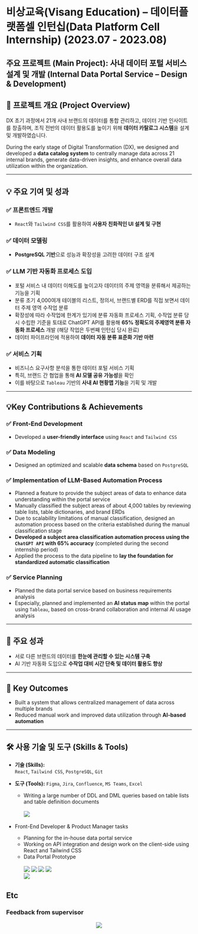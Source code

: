 # 비상교육(Visang Education) – 데이터플랫폼셀 인턴십(Data Platform Cell Internship) (2023.07 - 2023.08)

## 주요 프로젝트 (Main Project): 사내 데이터 포털 서비스 설계 및 개발 (Internal Data Portal Service – Design & Development)

## 📌 프로젝트 개요 (Project Overview)

DX 초기 과정에서 21개 사내 브랜드의 데이터를 통합 관리하고, 데이터 기반 인사이트를 창출하며, 조직 전반의 데이터 활용도를 높이기 위해 **데이터 카탈로그 시스템**을 설계 및 개발하였습니다.

During the early stage of Digital Transformation (DX), we designed and developed a **data catalog system** to centrally manage data across 21 internal brands, generate data-driven insights, and enhance overall data utilization within the organization.

---

## 💡 주요 기여 및 성과

### ✅ 프론트엔드 개발
- `React`와 `Tailwind CSS`를 활용하여 **사용자 친화적인 UI 설계 및 구현**  

### ✅ 데이터 모델링
- **PostgreSQL 기반**으로 성능과 확장성을 고려한 데이터 구조 설계  

### ✅ LLM 기반 자동화 프로세스 도입
- 포털 서비스 내 데이터 이해도를 높이고자 데이터의 주제 영역을 분류해서 제공하는 기능을 기획
- 분류 초기 4,000여개 테이블의 리스트, 정의서, 브랜드별 ERD를 직접 보면서 데이터 주제 영역 수작업 분류 
- 확장성에 따라 수작업에 한계가 있기에 분류 자동화 프로세스 기획, 수작업 분류 당시 수립한 기준을 토대로 ChatGPT API를 활용해 **65% 정확도의 주제영역 분류 자동화 프로세스** 개발 (해당 작업은 두번째 인턴십 당시 완료)
- 데이터 파이프라인에 적용하여 **데이터 자동 분류 표준화 기반 마련**  

### ✅ 서비스 기획
- 비즈니스 요구사항 분석을 통한 데이터 포털 서비스 기획
- 특히, 브랜드 간 협업을 통해 **AI 모델 공유 가능성**을 확인  
- 이를 바탕으로 `Tableau` 기반의 **사내 AI 현황맵 기능**을 기획 및 개발  

---

## 💡Key Contributions & Achievements

### ✅ Front-End Development
- Developed a **user-friendly interface** using `React` and `Tailwind CSS`

### ✅ Data Modeling
- Designed an optimized and scalable **data schema** based on `PostgreSQL`

### ✅ Implementation of LLM-Based Automation Process
- Planned a feature to provide the subject areas of data to enhance data understanding within the portal service
- Manually classified the subject areas of about 4,000 tables by reviewing table lists, table dictionaries, and brand ERDs
- Due to scalability limitations of manual classification, designed an automation process based on the criteria established during the manual classification stage
- **Developed a subject area classification automation process using the `ChatGPT API` with 65% accuracy** (completed during the second internship period)
- Applied the process to the data pipeline to **lay the foundation for standardized automatic classification**


### ✅ Service Planning
- Planned the data portal service based on business requirements analysis
- Especially, planned and implemented an **AI status map** within the portal using `Tableau`, based on cross-brand collaboration and internal AI usage analysis

---

## 🎯 주요 성과

- 서로 다른 브랜드의 데이터를 **한눈에 관리할 수 있는 시스템 구축**  
- AI 기반 자동화 도입으로 **수작업 대비 시간 단축 및 데이터 활용도 향상**
---

## 🎯 Key Outcomes

- Built a system that allows centralized management of data across multiple brands
- Reduced manual work and improved data utilization through **AI-based automation**

---

## 🛠 사용 기술 및 도구 (Skills & Tools)

- **기술 (Skills):**  
  `React`, `Tailwind CSS`, `PostgreSQL`, `Git`

- **도구 (Tools):**
  `Figma`, `Jira`, `Confluence`, `MS Teams`, `Excel`

  
  - Writing a large number of DDL and DML queries based on table lists and table definition documents<br><br>
    <img src = "https://github.com/jeongmin1217/Visang-Education-Data-Platform-Cell-Review/assets/79658037/7d206af4-3e4c-46ef-9dae-61d2e69d91d7">
- Front-End Developer & Product Manager tasks
  - Planning for the in-house data portal service
  - Working on API integration and design work on the client-side using React and Tailwind CSS
  - Data Portal Prototype <br><br>
    <img src = "https://github.com/jeongmin1217/Visang-Education-Data-Platform-Cell-Review/assets/79658037/28fa3262-b824-45ad-be2e-5d6fc149ab0b"></img>
    <img src = "https://github.com/jeongmin1217/Visang-Education-Data-Platform-Cell-Review/assets/79658037/4c64c5ef-7cb3-48ff-8ce6-03ae3ae85d11"></img>
    <img src = "https://github.com/jeongmin1217/Visang-Education-Data-Platform-Cell-Review/assets/79658037/decd95ae-3cca-4d1e-9177-0d590fd5cb6a"></img>
    <img src = "https://github.com/jeongmin1217/Visang-Education-Data-Platform-Cell-Review/assets/79658037/bbd0b340-a40b-4182-b9a0-5bec32e74e2e"></img>  
     <img src = "https://github.com/jeongmin1217/Visang-Education-Data-Platform-Cell-Review/assets/79658037/a9ee38fa-2ff3-4e03-b9b1-6949f6ad23da"></img>

## Etc

### Feedback from supervisor

<div align="center">
    <img src = "https://github.com/jeongmin1217/Visang-Education-Data-Platform-Cell-Review/assets/79658037/19f62834-fd35-4e67-8128-19f699956793">
</div>
